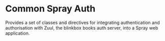 # Common Spray Auth

Provides a set of classes and directives for integrating authentication and authorisation with Zuul, the blinkbox books auth server, into a Spray web application.